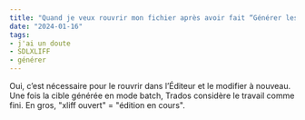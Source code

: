 ```yaml
---
title: "Quand je veux rouvrir mon fichier après avoir fait “Générer les traductions cibles”, il me demande de le reconvertir au format SDLXLIFF. Est-ce que je dois dire “oui” ?"
date: "2024-01-16"
tags:
- j'ai un doute
- SDLXLIFF
- générer
---
```


Oui, c’est nécessaire pour le rouvrir dans l’Éditeur et le modifier à nouveau. Une fois la cible générée en mode batch, Trados considère le travail comme fini. En gros, "xliff ouvert" = "édition en cours".


